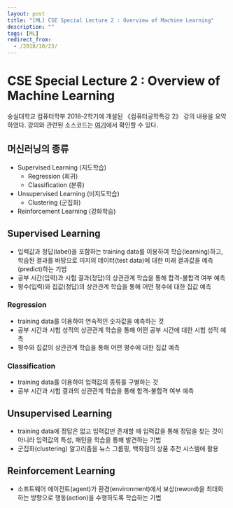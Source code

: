 ```yaml
---
layout: post
title: "[ML] CSE Special Lecture 2 : Overview of Machine Learning"
description: ""
tags: [ML]
redirect_from:
  - /2018/10/23/
---
```


# CSE Special Lecture 2 : Overview of Machine Learning

숭실대학교 컴퓨터학부 2018-2학기에 개설된 《컴퓨터공학특강 2》 강의 내용을 요약하였다. 강의와 관련된 소스코드는 [여기](https://github.com/qpakzk/ssu-cse-computer-science-special-lecture2)에서 확인할 수 있다.

## 머신러닝의 종류

* Supervised Learning (지도학습)
  * Regression (회귀)
  * Classification (분류)
* Unsupervised Learning (비지도학습)
  * Clustering (군집화)
* Reinforcement Learning (강화학습)

## Supervised Learning

* 입력값과 정답(label)을 포함하는 training data를 이용하여 학습(learning)하고, 학습된 결과를 바탕으로 미지의 데이터(test data)에 대한 미래 결과값을 예측(predict)하는 기법
* 공부 시간(입력)과 시험 결과(정답)의 상관관계 학습을 통해 합격-불합격 여부 예측
* 평수(입력)와 집값(정답)의 상관관계 학습을 통해 어떤 평수에 대한 집값 예측

### Regression

* training data를 이용하여 연속적인 숫자값을 예측하는 것
* 공부 시간과 시험 성적의 상관관계 학습을 통해 어떤 공부 시간에 대한 시험 성적 예측
* 평수와 집값의 상관관계 학습을 통해 어떤 평수에 대한 집값 예측

### Classification

* training data를 이용하여 입력값의 종류를 구별하는 것
* 공부 시간과 시험 결과의 상관관계 학습을 통해 합격-불합격 여부 예측

## Unsupervised Learning

* training data에 정답은 없고 입력값만 존재할 때 입력값을 통해 정답을 찾는 것이 아니라 입력값의 특성, 패턴을 학습을 통해 발견하는 기법
* 군집화(clustering) 알고리즘을 뉴스 그룹핑, 백화점의 상품 추천 시스템에 활용

## Reinforcement Learning

* 소프트웨어 에이전트(agent)가 환경(environment)에서 보상(reword)을 최대화하는 방향으로 행동(action)을 수행하도록 학습하는 기법
